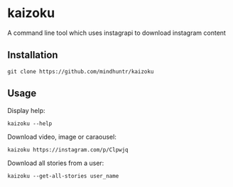 # kaizoku 

A command line tool which uses instagrapi to download instagram content 

## Installation 
``` shell 
git clone https://github.com/mindhuntr/kaizoku 
``` 

## Usage 

Display help: 
``` shell 
kaizoku --help 
``` 

Download video, image or caraousel: 
``` shell 
kaizoku https://instagram.com/p/Clpwjq
``` 

Download all stories from a user: 
``` shell 
kaizoku --get-all-stories user_name 
``` 


